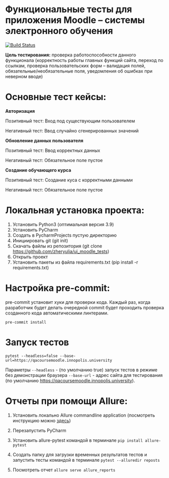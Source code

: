 # Функциональные тесты для приложения Moodle – системы электронного обучения

[![Build Status](https://app.travis-ci.com/zheryulia/ui_moodle_tests.svg?branch=master)](https://app.travis-ci.com/zheryulia/ui_moodle_tests)


**Цель тестирования:** проверка работоспособности данного функционала (корректность работы главных функций сайта, переход по ссылкам, проверка пользовательских форм – валидация полей, обязательные/необязательные поля, уведомления об ошибках при неверном вводе)

# **Основные тест кейсы:**

**Авторизация**

Позитивный тест: Вход под существующим пользователем

Негативный тест: Ввод случайно сгенерированных значений


**Обновление данных пользователя**

Позитивный тест: Ввод корректных данных

Негативный тест: Обязательное поле пустое


**Создание обучающего курса**

Позитивный тест: Создание куса с корректными данными

Негативный тест: Обязательное поле пустое


# **Локальная установка проекта:**
1.  Установить Python3 (оптимальная версия 3.9)
2.  Установить PyCharm
3.  Создать в PycharmProjects пустую директорию
4.  Инициировать git (git init)
5.  Скачать файлы из репозитория (git clone https://github.com/zheryulia/ui_moodle_tests)
6.  Открыть проект
7.  Установить пакеты из файла requirements.txt (pip install -r requirements.txt)

# **Настройка pre-commit:**
pre-commit установит хуки для проверки кода. Каждый раз, когда разработчик будет делать очередной commit будет проходить проверка созданного кода автоматическими линтерами.
```
pre-commit install
```

# **Запуск тестов**

```
pytest --headless=false --base-url=https://qacoursemoodle.innopolis.university
```
Параметры `--headless` - (по умолчанию true) запуск тестов в режиме без демонстрации браузера `--base-url` - адрес сайта для тестирования (по умолчанию https://qacoursemoodle.innopolis.university).

# **Отчеты при помощи Allure:**

1. Установить локально Allure commandline application (посмотреть инструкцию можно [здесь](https://docs.qameta.io/allure/))

2. Перезапустить PyCharm

3. Установить allure-pytest командой в терминале `pip install allure-pytest`

4. Создать папку для загрузки временных результатов тестов и запустить тесты командой в терминале `pytest --alluredir reposts`

5. Посмотреть отчет `allure serve allure_reports`
